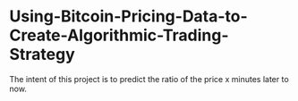 # Using-Bitcoin-Pricing-Data-to-Create-Algorithmic-Trading-Strategy
The intent of this project is to predict the ratio of the price x minutes later to now.
